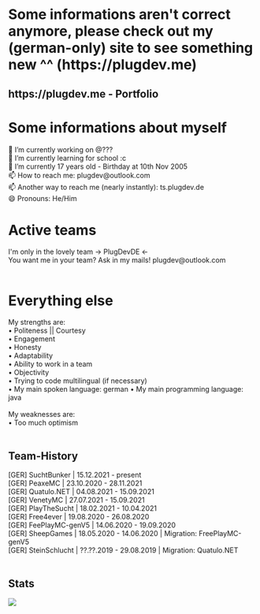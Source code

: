<h1>Some informations aren't correct anymore, please check out my (german-only) site to see something new ^^ (https://plugdev.me)</h1>
<h2>https://plugdev.me - Portfolio <GERMAN ONLY></h2>



<h1>Some informations about myself</h1>
🔭 I’m currently working on @???<br>
🌱 I’m currently learning for school :c<br>
💬 I’m currently 17 years old - Birthday at 10th Nov 2005<br>
📫 How to reach me: plugdev@outlook.com<br>
📫 Another way to reach me (nearly instantly): ts.plugdev.de<br>
😄 Pronouns: He/Him<br>

<h1>Active teams</h1>
I'm only in the lovely team -> PlugDevDE <-<br>
You want me in your team? Ask in my mails! plugdev@outlook.com<br>
<br>
<h1>Everything else</h1>
My strengths are:<br>
• Politeness || Courtesy<br>
• Engagement<br>
• Honesty<br>
• Adaptability<br>
• Ability to work in a team<br>
• Objectivity<br>
• Trying to code multilingual (if necessary)<br>
• My main spoken language: german
• My main programming language: java<br>
<br>
My weaknesses are:<br>
• Too much optimism<br>
<br>
<h2>Team-History</h2>
[GER] SuchtBunker | 15.12.2021 - present<br>
[GER] PeaxeMC | 23.10.2020 - 28.11.2021<br>
[GER] Quatulo.NET | 04.08.2021 - 15.09.2021<br>
[GER] VenetyMC | 27.07.2021 - 15.09.2021<br>
[GER] PlayTheSucht | 18.02.2021 - 10.04.2021<br>
[GER] Free4ever | 19.08.2020 - 26.08.2020<br>
[GER] FeePlayMC-genV5 | 14.06.2020 - 19.09.2020<br>
[GER] SheepGames | 18.05.2020 - 14.06.2020 | Migration: FreePlayMC-genV5<br>
[GER] SteinSchlucht | ??.??.2019 - 29.08.2019 | Migration: Quatulo.NET<br>
<br>
<h2>Stats</h2>
<img src="https://github-readme-stats.vercel.app/api?username=plugdev-class&&show_icons=true&title_color=ffffff&icon_color=b22222&text_color=daf7dc&bg_color=151515"/>

